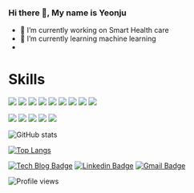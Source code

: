 ### Hi there 👋, My name is Yeonju

- 🔭 I’m currently working on Smart Health care 
- 🌱 I’m currently learning machine learning 
- 
# Skills
<img src="https://img.shields.io/badge/Python-3776AB?style=flat-square&logo=Python&logoColor=white"/> <img src="https://img.shields.io/badge/C/C++-00599C?style=flat-square&logo=c%2B%2B&logoColor=white"/> <img src="https://img.shields.io/badge/JAVA-007396?style=flat-square&logo=Java&logoColor=white"/> <img src="https://img.shields.io/badge/HTML5-E34F26?style=flat-square&logo=html5&logoColor=white"/> <img src="https://img.shields.io/badge/CSS3-1572B6?style=flat-square&logo=CSS3&logoColor=white"/> <img src="https://img.shields.io/badge/Javascript-F7DF1E?style=flat-square&logo=javascript&logoColor=black"/> <img src="https://img.shields.io/badge/Node.js-339933?style=flat-square&logo=Node.js&logoColor=white"/> <img src="https://img.shields.io/badge/R-276DC3?style=flat-square&logo=R&logoColor=white"/> <img src="https://img.shields.io/badge/MySQL-4479A1?style=flat-square&logo=MySQL&logoColor=white"/>


<img src="https://img.shields.io/badge/Arduino-00979D?style=flat-square&logo=Arduino&logoColor=white"/> <img src="https://img.shields.io/badge/Raspberry pi-A22846?style=flat-square&logo=Raspberrypi&logoColor=white"/> <img src="https://img.shields.io/badge/VScode-007ACC?style=flat-square&logo=visual Studio code&logoColor=white"/> <img src="https://img.shields.io/badge/Jupyter-F37626?style=flat-square&logo=Jupyter&logoColor=white"/> <img src="https://img.shields.io/badge/Spyder-FF0000?style=flat-square&logo=Spyder ide&logoColor=white"/>






![GitHub stats](https://github-readme-stats.vercel.app/api?username=kyeonju23&show_icons=true)  

[![Top Langs](https://github-readme-stats.vercel.app/api/top-langs/?username=kyeonju23)](https://github.com/anuraghazra/github-readme-stats)


[![Tech Blog Badge](http://img.shields.io/badge/-Tech%20blog-black?style=flat-square&logo=github&link=https://yerialju.tistory.com/)](https://yerialju.tistory.com/)
[![Linkedin Badge](https://img.shields.io/badge/-LinkedIn-blue?style=flat-square&logo=Linkedin&logoColor=white&link=https://www.linkedin.com/in/yeonju-kim-31006a204/)](https://https://www.linkedin.com/in/yeonju-kim-31006a204/)
[![Gmail Badge](https://img.shields.io/badge/Gmail-d14836?style=flat-square&logo=Gmail&logoColor=white&link=mailto:kyeonju23@gmail.com)](mailto:kyeonju23@gmail.com)

![Profile views](https://gpvc.arturio.dev/kyeonju23)  
